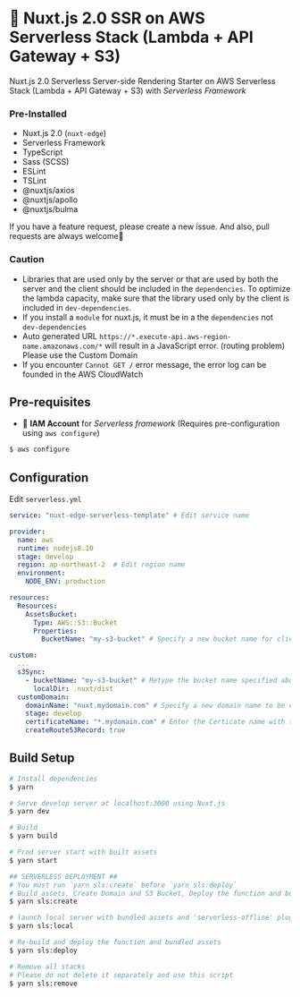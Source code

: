 # 🚀 Nuxt.js 2.0 SSR on AWS Serverless Stack (Lambda + API Gateway + S3)

Nuxt.js 2.0 Serverless Server-side Rendering Starter on AWS Serverless Stack (Lambda + API Gateway + S3) with _Serverless Framework_

### Pre-Installed

- Nuxt.js 2.0 (`nuxt-edge`)
- Serverless Framework
- TypeScript
- Sass (SCSS)
- ESLint
- TSLint
- @nuxtjs/axios
- @nuxtjs/apollo
- @nuxtjs/bulma

If you have a feature request, please create a new issue. And also, pull requests are always welcome🙏

### Caution

- Libraries that are used only by the server or that are used by both the server and the client should be included in the `dependencies`. To optimize the lambda capacity, make sure that the library used only by the client is included in `dev-dependencies`.
- If you install a `module` for nuxt.js, it must be in a the `dependencies` not `dev-dependencies`
- Auto generated URL `https://*.execute-api.aws-region-name.amazonaws.com/*` will result in a JavaScript error. (routing problem) Please use the Custom Domain
- If you encounter `Cannot GET /` error message, the error log can be founded in the AWS CloudWatch

## Pre-requisites

- 🔑 **IAM Account** for _Serverless framework_ (Requires pre-configuration using `aws configure`)

```bash
$ aws configure
```

## Configuration

Edit `serverless.yml`

```yaml
service: "nuxt-edge-serverless-template" # Edit service name

provider:
  name: aws
  runtime: nodejs8.10
  stage: develop
  region: ap-northeast-2  # Edit region name
  environment:
    NODE_ENV: production

resources:
  Resources:
    AssetsBucket:
      Type: AWS::S3::Bucket
      Properties:
        BucketName: "my-s3-bucket" # Specify a new bucket name for client assets

custom:
  ...
  s3Sync:
    - bucketName: "my-s3-bucket" # Retype the bucket name specified above
      localDir: .nuxt/dist
  customDomain:
    domainName: "nuxt.mydomain.com" # Specify a new domain name to be created
    stage: develop
    certificateName: "*.mydomain.com" # Enter the Certicate name with that domain
    createRoute53Record: true
```

## Build Setup

```bash
# Install dependencies
$ yarn

# Serve develop server at localhost:3000 using Nuxt.js
$ yarn dev

# Build
$ yarn build

# Prod server start with built assets
$ yarn start

## SERVERLESS DEPLOYMENT ##
# You must run `yarn sls:create` before `yarn sls:deploy`
# Build assets, Create Domain and S3 Bucket, Deploy the function and bundled assets
$ yarn sls:create

# launch local server with bundled assets and 'serverless-offline' plugin
$ yarn sls:local

# Re-build and deploy the function and bundled assets
$ yarn sls:deploy

# Remove all stacks
# Please do not delete it separately and use this script
$ yarn sls:remove
```
